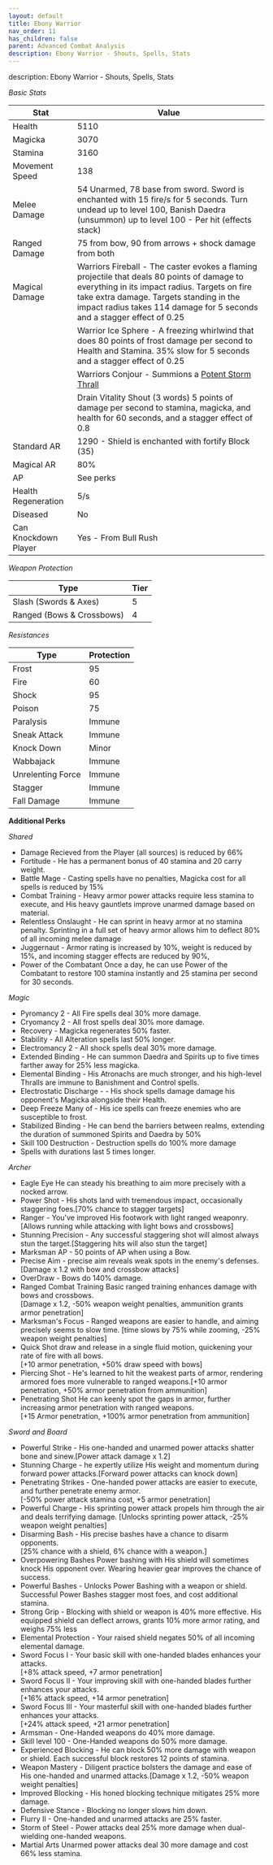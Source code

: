 ```yaml
---
layout: default
title: Ebony Warrior
nav_order: 11
has_children: false
parent: Advanced Combat Analysis
description: Ebony Warrior - Shouts, Spells, Stats
---
```


description: Ebony Warrior - Shouts, Spells, Stats

*Basic Stats*

|Stat| Value |
|--|--|
|Health| 5110 |
|Magicka| 3070 |
|Stamina| 3160 |
|Movement Speed| 138 |
|Melee Damage| 54 Unarmed, 78 base from sword.  Sword is enchanted with 15 fire/s for 5 seconds. Turn undead up to level 100, Banish Daedra (unsummon) up to level 100 - Per hit (effects stack)|
|Ranged Damage| 75 from bow, 90 from arrows + shock damage from both  |
|Magical Damage| Warriors Fireball - The caster evokes a flaming projectile that deals 80 points of damage to everything in its impact radius. Targets on fire take extra damage. Targets standing in the impact radius takes 114 damage for 5 seconds and a stagger effect of 0.25|
||Warrior Ice Sphere - A freezing whirlwind that does 80 points of frost damage per second to Health and Stamina. 35% slow for 5 seconds and a stagger effect of 0.25  |
||Warriors Conjour - Summions a [Potent Storm Thrall](http://wiki.wildlandermod.com/06-MechanicsAnaylsis/AdvancedCombatMecanics/Daedra/#potent-thrall-1) |
||Drain Vitality Shout (3 words) 5 points of damage per second to stamina, magicka, and health for 60 seconds, and a stagger effect of 0.8 |
|Standard AR| 1290 - Shield is enchanted with fortify Block (35)|
|Magical AR| 80% |
|AP| See perks |
|Health Regeneration| 5/s  |
| Diseased | No |
|Can Knockdown Player| Yes - From Bull Rush |

*Weapon Protection*
 
| Type | Tier |
|--|--|
|Slash (Swords & Axes)  |  5 |
|Ranged (Bows & Crossbows)  | 4 |

*Resistances*
 
|Type  | Protection |
|--|--|
|Frost  | 95|  
|Fire | 60 |  
|Shock | 95 |  
|Poison  | 75 |  
|Paralysis  | Immune |  
|Sneak Attack | Immune | 
|Knock Down| Minor| 
|Wabbajack|  Immune|  
|Unrelenting Force| Immune |
|Stagger  | Immune |
|Fall Damage | Immune |

**Additional Perks**

*Shared*
* Damage Recieved from the Player (all sources) is reduced by 66%
* Fortitude - He has a permanent bonus of 40 stamina and 20 carry weight.
* Battle Mage - Casting spells have no penalties, Magicka cost for all spells is reduced by 15%
* Combat Training - Heavy armor power attacks require less stamina to execute, and His heavy gauntlets improve unarmed damage based on material. 
* Relentless Onslaught - He can sprint in heavy armor at no stamina penalty. Sprinting in a full set of heavy armor allows him to deflect 80% of all incoming melee damage
* Juggernaut - Armor rating is increased by 10%, weight is reduced by 15%, and incoming stagger effects are reduced by 90%,
* Power of the Combatant Once a day, he can use Power of the Combatant to restore 100 stamina instantly and 25 stamina per second for 30 seconds. 

*Magic*
* Pyromancy 2 - All Fire  spells deal 30% more damage.
* Cryomancy 2 - All frost spells deal 30% more damage.
* Recovery - Magicka regenerates 50% faster.
* Stability - All Alteration spells last 50% longer.
* Electromancy 2 - All shock spells deal 30% more damage.
* Extended Binding - He can summon Daedra and Spirits up to five times farther away for 25% less magicka.
* Elemental Binding - His Atronachs are much stronger, and his high-level Thralls are immune to Banishment and Control spells.
* Electrostatic Discharge - - His shock spells damage damage his opponent's Magicka alongside their Health.
* Deep Freeze Many of - His ice spells can freeze enemies who are susceptible to frost.
* Stabilized Binding - He can bend the barriers between realms, extending the duration of summoned Spirits and Daedra by 50%
* Skill 100 Destruction - Destruction spells do 100% more damage
* Spells with durations last 5 times longer.

*Archer*
* Eagle Eye He can steady his breathing to aim more precisely with a nocked arrow.
* Power Shot - His shots land with tremendous impact, occasionally staggering foes.[70% chance to stagger targets]
* Ranger - You've improved His footwork with light ranged weaponry.<br>[Allows running while attacking with light bows and crossbows]
* Stunning Precision - Any successful staggering shot will almost always stun the target.[Staggering hits will also stun the target]
* Marksman AP - 50 points of AP when using a Bow.
* Precise Aim - precise aim reveals weak spots in the enemy's defenses.[Damage x 1.2 with bow and crossbow attacks]
* OverDraw - Bows do 140% damage.
* Ranged Combat Training Basic ranged training enhances damage with bows and crossbows.<br>[Damage x 1.2, -50% weapon weight penalties, ammunition grants armor penetration]
* Marksman's Focus - Ranged weapons are easier to handle, and aiming precisely seems to slow time. [time slows by 75% while zooming, -25% weapon weight penalties]
* Quick Shot draw and release in a single fluid motion, quickening your rate of fire with all bows.<br>[+10 armor penetration, +50% draw speed with bows]
* Piercing Shot - He's learned to hit the weakest parts of armor, rendering armored foes more vulnerable to ranged weapons.[+10 armor penetration, +50% armor penetration from ammunition]
* Penetrating Shot He can keenly spot the gaps in armor, further increasing armor penetration with ranged weapons.<br>[+15 Armor penetration, +100% armor penetration from ammunition]

*Sword and Board*
* Powerful Strike - His one-handed and unarmed power attacks shatter bone and sinew.[Power attack damage x 1.2]
* Stunning Charge - he expertly utilize His weight and momentum during forward power attacks.[Forward power attacks can knock down]
* Penetrating Strikes - One-handed power attacks are easier to execute, and further penetrate enemy armor.<br>[-50% power attack stamina cost, +5 armor penetration]
* Powerful Charge - His sprinting power attack propels him through the air and deals terrifying damage. [Unlocks sprinting power attack, -25% weapon weight penalties]
* Disarming Bash - His precise bashes have a chance to disarm opponents.<br> [25% chance with a shield, 6% chance with a weapon.]
* Overpowering Bashes Power bashing with His shield will sometimes knock His opponent over. Wearing heavier gear improves the chance of success.
* Powerful Bashes - Unlocks Power Bashing with a weapon or shield.<br>Successful Power Bashes stagger most foes, and cost additional stamina.
* Strong Grip - Blocking with shield or weapon is 40% more effective.  His equipped shield can deflect arrows, grants 10% more armor rating, and weighs 75% less
* Elemental Protection - Your raised shield negates 50% of all incoming elemental damage.
* Sword Focus I - Your basic skill with one-handed blades enhances your attacks.<br>[+8% attack speed, +7 armor penetration]
* Sword Focus II - Your improving skill with one-handed blades further enhances your attacks.<br>[+16% attack speed, +14 armor penetration]
* Sword Focus III - Your masterful skill with one-handed blades further enhances your attacks.<br>[+24% attack speed, +21 armor penetration]
* Armsman - One-Handed weapons do 40% more damage. 
* Skill level 100 - One-Handed weapons do 50% more damage.
* Experienced Blocking - He can block 50% more damage with weapon or shield. Each successful block restores 12 points of stamina.
* Weapon Mastery - Diligent practice bolsters the damage and ease of His one-handed and unarmed attacks.[Damage x 1.2, -50% weapon weight penalties]
* Improved Blocking - His honed blocking technique mitigates 25% more damage.
* Defensive Stance - Blocking no longer slows him down.
* Flurry II - One-handed and unarmed attacks are 25% faster.
* Storm of Steel - Power attacks deal 25% more damage when dual-wielding one-handed weapons.
* Martial Arts Unarmed power attacks deal 30 more damage and cost 66% less stamina.